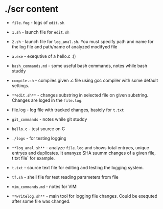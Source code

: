 # ./scr content

 - `file.fog` - logs of `edit.sh`.

 - `1.sh` - launch file for `edit.sh`

 - `2.sh` - launch file for `log_anal.sh`. You must specify path and name for the log file and path/name of analyzed modifyed file

 - `a.exe` - exequtive of a hello.c :))

 - `bash_commands.md` - some useful bash commands, notes while bash studdy

 - `compile.sh` - compiles given .c file using gcc compiler with some 
default settings.

 - `**edit.sh**` - changes substring in selected file on given substring.
Changes are loged in the `file.log`.

 - file.log - log file with tracked changes, basicly for `t.txt`
 
 - `git_commands` - notes while git studdy

 - `hello.c` - test source on C

 - `./logs` - for testing logging

 - `**log_anal.sh**` - analyze `file.log` and shows total entryes, unique entryes and duplicates. It ananyze SHA suumm changes of a given file, t.txt file` for example.

 - `t.txt` - source text file for editing and testing the logging system.

 - `tf.sh` - shell file for test reading parameters from file

 - `vim_commands.md` - notes for VIM

 - `**writelog.sh**` - main tool for logging file changes. Could be exequted after some file was changed.
